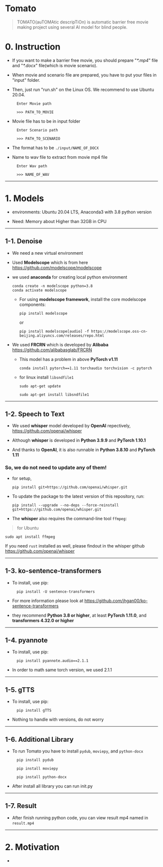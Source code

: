# Tomato
> TOMATO(auTOMAtic descripTiOn) is automatic barrier free movie making project using several AI model for blind people. 

# 0. Instruction

* If you want to make a barrier free movie, you should prepare  "_*.mp4_" file and "_*.docx_" file(which is movie scenario).
* When movie and scenario file are prepared, you have to put your files in "input" folder.
* Then, just run "run.sh" on the Linux OS. We recommend to use Ubuntu 20.04.  

        Enter Movie path

        >>> PATH_TO_MOVIE

* Movie file has to be in input folder

        Enter Scenario path

        >>> PATH_TO_SCENARIO

* The format has to be ```./input/NAME_OF_DOCX```

* Name to wav file to extract from movie mp4 file

        Enter Wav path

        >>> NAME_OF_WAV

---

# 1. Models

* environments: Ubuntu 20.04 LTS, Anaconda3 with 3.8 python version

* Need: Memory about Higher than 32GB in CPU

---

## 1-1. Denoise

* We need a new virtual environment

* Used **Modelscope** which is from here
https://github.com/modelscope/modelscope

* we used **anaconda** for creating local python environment

      conda create -n modelscope python=3.8 
      conda activate modelscope

  * For using **modelscope framework**, install the core modelscope components:

        pip install modelscope

    or

        pip install modelscope[audio] -f https://modelscope.oss-cn-beijing.aliyuncs.com/releases/repo.html

* We used **FRCRN** which is developed by **Alibaba** https://github.com/alibabasglab/FRCRN

  * This model has a problem in above **PyTorch v1.11**

        conda install pytorch==1.11 torchaudio torchvision -c pytorch

  * for linux install ```libsndfile1```

        sudo apt-get update

        sudo apt-get install libsndfile1

---

## 1-2. Speech to Text

* We used **whisper** model developed by **OpenAI** repectively, https://github.com/openai/whisper

* Although **whisper** is developed in **Python 3.9.9** and **PyTorch 1.10.1**

* And thanks to **OpenAI**, it is also runnable in **Python 3.8.10** and **PyTorch 1.11**

### So, we do not need to update any of them!

* for setup,

      pip install git+https://github.com/openai/whisper.git

* To update the package to the latest version of this repository, run:

      pip install --upgrade --no-deps --force-reinstall git+https://github.com/openai/whisper.git

* The **whisper** also requires the command-line tool ```ffmpeg```:

> for Ubuntu

    sudo apt install ffmpeg

If you need ```rust``` installed as well, please findout in the whisper github https://github.com/openai/whisper

---

## 1-3. ko-sentence-transformers

* To install, use pip:

        pip install -U sentence-transformers

* For more information please look at https://github.com/jhgan00/ko-sentence-transformers

* they recommend **Python 3.8 or higher**, at least **PyTorch 1.11.0**, and **transformers 4.32.0 or higher**

---

## 1-4. pyannote

* To install, use pip:

        pip install pyannote.audio==2.1.1

* In order to math same torch version, we used 2.1.1

---

## 1-5. gTTS

* To install, use pip:

        pip install gTTS

* Nothing to handle with versions, do not worry

---

## 1-6. Additional Library

* To run Tomato you have to install ```pydub```, ```moviepy```, and ```python-docx```

        pip install pydub

        pip install moviepy

        pip install python-docx

* After install all library you can run init.py

---

## 1-7. Result

* After finish running python code, you can view result mp4 named in ```result.mp4```

---

# 2. Motivation

* 
